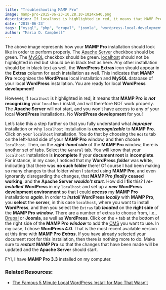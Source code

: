 ```yaml
---
title: "Troubleshooting MAMP Pro"
image: mamp-pro-2015-06-23-10.28.10-1024x640.png
description: If localhost is highlighted in red, it means that MAMP Pro is not recognizing your localhost install, and will therefore NOT work properly.
date: '2015-06-23'
tags: ["mysql", "php", "drupal", "joomla", "wordpress-local-development","mamp-pro","troubleshooting", "apache-server", "cms"]
author: "Maria D. Campbell"
---
```


The above image represents how your **MAMP Pro** installation should look like in order to perform properly. The [Apache Server](http://httpd.apache.org/) checkbox should be green. The [MySQL](https://www.mysql.com/) checkbox should be green. [localhost](https://en.wikipedia.org/wiki/Localhost) should not be highlighted in red but should be in black text as here. Any other installation should be in black text as well, the **WordPress Extras** icon should appear in the **Extras** column for each installation as well. This indicates that **MAMP Pro** recognizes the **WordPress** local installation and **MySQL** database of your local **WordPress** installation. You are ready for local **WordPress development**!

However, if `localhost` is highlighted in red, it means that **MAMP Pro** is ***not*** **recognizing** your `localhost` install, and will therefore NOT work properly. The **Apache Server** will not start, and you won’t have access to any of your local **WordPress** installations. No **WordPress development** for you!

Let’s take this a step further so that you fully understand what ***improper*** installation or why `localhost` installation is ***unrecognizable*** to **MAMP Pro**. Click on your `localhost` installation. You do that by choosing the `Hosts` tab on the left-hand side of your **MAMP Pro** window, and then choose `localhost`. Then, on the ***right-hand side*** of the **MAMP Pro** window, there is another set of tabs. Select the `General` tab. You will know that your `localhost` installation is **incomplete** if your **document root** is **incomplete**. For instance, in my case, I noticed that my **WordPress** ***folder*** was **white**, indicating that there was **no such folder** there! Of course I had been making so many changes to that folder when I started using **MAMP Pro**, and even ignorantly disregarding the changes, that **MAMP Pro** ***finally*** **ceased working**, and the **Apache Server** ***wouldn’t start***. How did I **fix** this? I ***re-installed*** **WordPress** in my `localhost` and set up a ***new*** **WordPress development environment** so that I could ***access*** my **MAMP Pro** installations ***again***. In order to ***install*** **WordPress** ***locally*** with **MAMP Pro**, you **select** the **server**, in this case `localhost`, where you want to install **WordPress**, and then you select the `Extras` tab ***located*** on the **right side** of the **MAMP Pro** ***window***. There are a number of extras to choose from, i.e., [Drupal](https://www.drupal.org/) or **Joomla**, as well as **WordPress**. Click on the `+` tab at the bottom of the right side of the **MAMP Pro** ***window*** to add the [CMS](https://en.wikipedia.org/wiki/Content_management_system) you want to use. In my case, I chose **WordPress 4.0**. That is the most recent available version at this time with **MAMP Pro** ***Extras***. If you have already selected your document root for this installation, then there is nothing more to do. Make sure to ***restart*** **MAMP Pro** so that the changes that have been made will be updated and the **Apache Server** should start.

FYI, I have **MAMP Pro 3.3** installed on my computer.

### Related Resources:

+ [The Famous 5 Minute Local WordPress Install for Mac That Wasn’t](https://www.mariadcampbell.com/blog/the-famous-5-minute-local-wordpress-install-for-mac-that-wasnt/)